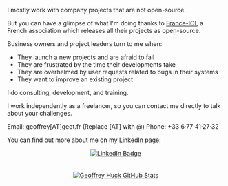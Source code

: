 I mostly work with company projects that are not open-source.

But you can have a glimpse of what I'm doing thanks to [France-IOI](https://www.france-ioi.org/index.html), a French association which releases all their projects as open-source.

Business owners and project leaders turn to me when:
- They launch a new projects and are afraid to fail
- They are frustrated by the time their developments take
- They are overhelmed by user requests related to bugs in their systems
- They want to improve an existing project

I do consulting, development, and training.

I work independently as a freelancer, so you can contact me directly to talk about your challenges.

Email: geoffrey[AT]geot.fr (Replace [AT] with @)
Phone: +33 6·77·41·27·32

You can find out more about me on my LinkedIn page:

<div id="header" align="center">
  <div id="badges">
    <a href="https://www.linkedin.com/in/geoffrey-huck/">
      <img src="https://img.shields.io/badge/LinkedIn-blue?style=for-the-badge&logo=linkedin&logoColor=white" alt="LinkedIn Badge"/>
    </a>
  </div>
  <!-- <img src="https://komarev.com/ghpvc/?username=GeoffreyHuck&style=flat-square&color=blue" alt=""/> -->
</div>
<br /><br />
<div align="center">
  <a href="https://git.io/streak-stats"><img src="https://github-readme-streak-stats.herokuapp.com?user=GeoffreyHuck&theme=merko&mode=weekly" alt="Geoffrey Huck GitHub Stats" /></a>
  <!--
  <br /><br />
  <a href="https://github.com/anuraghazra/github-readme-stats"><img src="https://github-readme-stats.vercel.app/api/top-langs/?username=GeoffreyHuck&layout=compact&theme=vision-friendly-dark" alt="Geoffrey Huck Top Languages" /></a>
  -->
</div>

<!--
**GeoffreyHuck/GeoffreyHuck** is a ✨ _special_ ✨ repository because its `README.md` (this file) appears on your GitHub profile.

Here are some ideas to get you started:

- 🔭 I’m currently working on ...
- 🌱 I’m currently learning ...
- 👯 I’m looking to collaborate on ...
- 🤔 I’m looking for help with ...
- 💬 Ask me about ...
- 📫 How to reach me: ...
- 😄 Pronouns: ...
- ⚡ Fun fact: ...
-->

